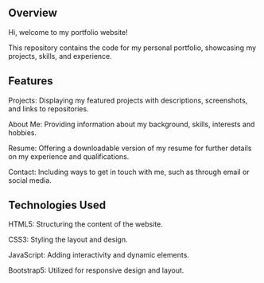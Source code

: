 ## Overview
Hi, welcome to my portfolio website! 

This repository contains the code for my personal portfolio, showcasing my projects, skills, and experience.

## Features 
Projects: Displaying my featured projects with descriptions, screenshots, and links to repositories.

About Me: Providing information about my background, skills, interests and hobbies.

Resume: Offering a downloadable version of my resume for further details on my experience and qualifications.

Contact: Including ways to get in touch with me, such as through email or social media.

## Technologies Used 
HTML5: Structuring the content of the website.

CSS3: Styling the layout and design.

JavaScript: Adding interactivity and dynamic elements.

Bootstrap5: Utilized for responsive design and layout.
